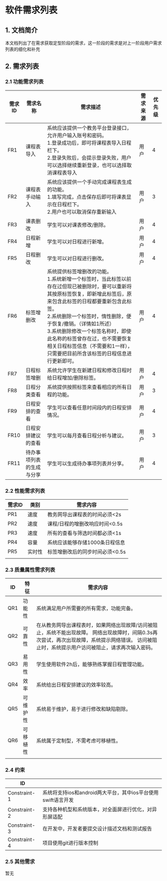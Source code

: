# 软件需求列表

## 1. 文档简介

​	本文档列出了在需求获取定型阶段的需求，这一阶段的需求是对上一阶段用户需求列表的细化和补充

## 2. 需求列表

### 2.1 功能需求列表

| 需求ID | 需求名称                 | 需求描述                                                     | 需求来源 | 优先级 |
| ------ | ------------------------ | ------------------------------------------------------------ | -------- | ------ |
| FR1    | 课程表导入               | 系统应该提供一个教务平台登录接口，允许用户输入账号和密码。<br />1.登录成功后，即可将课程表导入日程栏下。  <br />   2.登录失败后，会提示登录失败，用户可以选择继续重新登录，也可以选择取消课程表导入                            | 用户     | 4      |
| FR2    | 课程表手动输入           | 系统应该提供一个手动完成课程表生成的功能。<br /> 1.填写完成，点击保存后即可将课表显示在日程栏下。<br />2.用户也可以取消保存重新输入                                       | 用户     | 3      |
| FR3    | 课表删改                 | 学生可以对课表修改/删除。                                    | 用户     | 4      |
| FR4    | 日程新增                 | 学生可以对日程进行新增。                                     | 用户     | 4      |
| FR5    | 日程删改                 | 学生可以对日程进行删改。                                     | 用户     | 4      |
| FR6    | 标签增删改               | 系统提供标签增删改的功能。<br />1.系统新增一个标签时，当此标签以前存在过但现已被删除时，要可以重新将其按原标签恢复，即新增此标签后，原来包含此标签的日程都要重新包含此标签。<br />2.系统删除一个标签时，惰性删除，便于恢复/撤销。（详情如1所述）<br />3.系统删除修改一个标签名称时，即使此名称的标签曾存在过，也不需要恢复相关日程标签信息（不需要和1一样），只需要把目前所含该标签的日程信息进行更新即可。 | 用户     | 4      |
| FR7    | 日程标签增删             | 系统允许学生在新建日程和修改日程时给日程增加/删除标签。      | 用户     | 4      |
| FR8    | 日程分类查看             | 系统提供按照标签来查看相应的所有日程的功能。                 | 用户     | 3      |
| FR9    | 日程安排的查看           | 学生可以查看任意时间段内的日程安排情况。                     | 用户     | 4      |
| FR10   | 日程安排建议的查看       | 学生可以每月查看日程分析与建议。                             | 用户     | 3      |
| FR11   | 待办事项列表的生成与分享 | 学生可以生成待办事项列表并分享。                             | 用户     | 4      |

### 2.2 性能需求列表

| 需求ID | 类别   | 需求内容                        |
| ------ | ------ | ------------------------------- |
| PR1    | 速度   | 教务网导出课程表的时间必须<2s   |
| PR2    | 速度   | 课程/日程的增删改响应时间<0.5s  |
| PR3    | 速度   | 所有的查看与筛选时间都必须<1s   |
| PR4    | 容量   | 系统应该能够存储1000条日程信息  |
| PR5    | 实时性 | 标签增删改后的同步时间必须<0.5s |
|        |        |                                 |

### 2.3 质量属性需求列表

| ID   | 特征     | 需求内容                                                     |
| ---- | -------- | ------------------------------------------------------------ |
| QR1  | 功能性   | 系统满足用户所需要的所有需求，功能完备。                     |
| QR2  | 可靠性   | 在从教务网导出课程表时，如果网络出现故障/访问被阻止，系统不能出现故障。 网络出现故障时，间隔0.3s再次尝试，再次出现故障，系统提示网络错误。 访问被阻止时，系统提示用户访问被阻止，请求再次输入密码。 |
| QR3  | 易用性   | 学生使用软件2h后，能够熟练掌握日程管理功能。                 |
| QR4  | 效率     | 系统给出日程安排建议的效率较高。                             |
| QR5  | 可维护性 | 系统易于维护，易于进行修改和缺陷剔除。                       |
| QR6  | 可移植性 | 系统属于定制型，不需考虑可移植性。                           |
|      |          |                                                              |

### 2.4 约束

| ID           |                                                              |
| ------------ | ------------------------------------------------------------ |
| Constraint-1 | 系统将支持ios和android两大平台，其中ios平台使用swift语言开发 |
| Constraint-2 | 支持各种机型和系统版本，对全面屏进行优化，对异形屏适配       |
| Constraint-3 | 在开发中，开发者要提交设计描述文档和测试报告                 |
| Constraint-4 | 项目使用git进行版本控制                                      |

### 2.5 其他需求

暂无